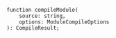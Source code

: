 <div class="ts-block">

```dts
function compileModule(
	source: string,
	options: ModuleCompileOptions
): CompileResult;
```

</div>